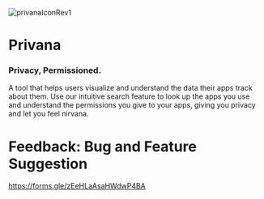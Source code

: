 ![privanaIconRev1](https://github.com/user-attachments/assets/93692d64-d028-4be2-9310-023b66988f69)
# Privana
### Privacy, Permissioned.
A tool that helps users visualize and understand the data their apps track about them. Use our intuitive search feature to look up the apps you use and understand the permissions you give to your apps, giving you privacy and let you feel nirvana. 
# Feedback: Bug and Feature Suggestion
https://forms.gle/zEeHLaAsaHWdwP4BA
